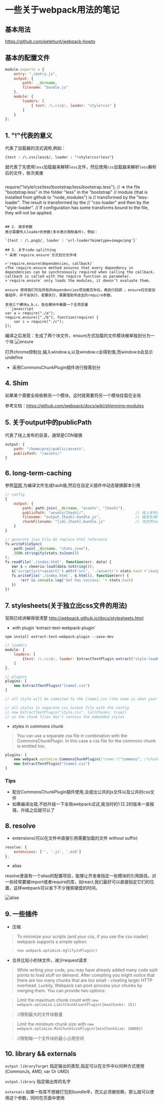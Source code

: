 # 一些关于webpack用法的笔记

## 基本用法
<https://github.com/petehunt/webpack-howto>

## 基本的配置文件

```javascript
module.exports = {
    entry: "./entry.js",
    output: {
        path: __dirname,
        filename: "bundle.js"
    },
    module: {
        loaders: [
            { test: /\.css$/, loader: "style!css" }
        ]
    }
};
```

## 1. "!"代表的意义
代表了加载器的流式调用,例如：

`{test : /\.css|less$/, loader : "!style!css!less"}`

就代表了先使用`less`加载器来解释`less`文件，然后使用`css`加载器来解析`less`解析后的文件，依次类推

>```javascript
require("!style!css!less!bootstrap/less/bootstrap.less");
// => the file "bootstrap.less" in the folder "less" in the "bootstrap"
//    module (that is installed from github to "node_modules") is
//    transformed by the "less-loader". The result is transformed by the
//    "css-loader" and then by the "style-loader".
//    If configuration has some transforms bound to the file, they will not be applied.
```

## 2. 请求参数
表示需要传入loader的参数(多半表示限制条件)，例如：

`{test : /\.png$/, loader : 'url-loader?mimetype=image/png'}`

## 3. 关于code-splitting
* 采用`require.ensure`方式划分文件块

>`require.ensure(dependencies, callback)`
>The require.ensure method ensures that every dependency in dependencies can be synchronously required when calling the callback. callback is called with the require function as parameter.
>`require.ensure` only loads the modules, it doesn’t evaluate them.

ensure 使得我们可在所有的dependencies项加载完毕后，再执行回调 。ensure仅仅是加载组件，并不会执行，若要执行，需要借助传进去的require参数。

本地三个模块a,b,c，各在模块中暴露一个全局变量
```javascript
var a = require("./a");
require.ensure(["./b"], function(require) {
    var c = require("./c");
});
```
编译之后发现：生成了两个块文件，ensure方式加载的文件模块被单独划分为一个块
![ensure](./code-spliting/ensure.png)

打开chrome控制台,输入window.a,以及window.c会得到值,而window.b会显示undefine

* 采用CommonsChunkPlugin插件进行按需划分

## 4. Shim
如果某个需要全局依赖另一个模块，这时就需要将另一个模块挂载在全局

参考文档：<https://github.com/webpack/docs/wiki/shimming-modules>

## 5. 关于output中的publicPath
代表了线上发布的目录，通常是CDN替换
```javascript
output: {
    path: "/home/proj/public/assets",
    publicPath: "/assets/"
}
```

## 6. long-term-caching
参照[官网](http://webpack.github.io/docs/long-term-caching.html),为编译文件生成hash值,然后在自定义插件中动态替换脚本引用
```javascript
// config
{
    output: {
        path: path.join(__dirname, "assets", "[hash]"),
        publicPath: "assets/[hash]/",                       // 线上发布目录
        filename: "output.[hash].bundle.js",                // 编译生成hash文件名
        chunkFilename: "[id].[hash].bundle.js"              // 块文件hash
    }
}

// generate json File && replace html reference
fs.writeFileSync(
    path.join(__dirname, "stats.json"),
    JSON.stringify(stats.toJson())
);
fs.readFile('./index.html', function(err, data) {
   var $ = cheerio.load(data.toString());
   $('script[src*=assert]').attr('src', './assert/'+ stats.hash +'/output.'+ stats.hash +'.bundle.js');
   fs.writeFile('./index.html', $.html(), function(err) {
       !err && console.log('Set has success: '+ stats.hash)
   })
})
```

## 7. stylesheets(关于独立出css文件的用法)
官网已经讲解得很清楚 <http://webpack.github.io/docs/stylesheets.html>

* with plugin 'extract-text-webpack-plugin'

`npm install extract-text-webpack-plugin --save-dev`

```javascript
// loaders
module: {
    loaders: [
        {test: /\.css$/, loader: ExtractTextPlugin.extract("style-loader", "css-loader")}
    ]
},

// plugins
plugins: [
    new ExtractTextPlugin("[name].css")
]

// all style will be commited to the [name].css (the name is what your entry has been setted)

// all styles in separate css output file with the config
// new ExtractTextPlugin("style.css", {allChunks: true})
// so the chunk files don't contain the embedded styles
```

* styles in commons chunk

>You can use a separate css file in combination with the CommonsChunkPlugin. In this case a css file for the commons chunk is emitted too.

```javascript
plugins: [
    new webpack.optimize.CommonsChunkPlugin(/*name:*/"commons", /*chunks:*/"commons.js"),
    new ExtractTextPlugin("[name].css")
]
```

### Tips
* 配合CommonsChunkPlugin插件使用,会提出公共的js文件以及公共的css文件
* 如果编译出错,不妨升级一下全局webpack试试,我当时的1.12.2的版本一直报错，升级之后就可以了

## 8. resolve
* extensions(可以在文件中直接引用需要加载的文件 without suffix)

```javascript
resolve: {
    extensions: ['', '.js', '.es6']
},
```
* alias

resolve里面有一个alias的配置项目，能够让开发者指定一些模块的引用路径。对一些经常要被import或者require的库，如react,我们最好可以直接指定它们的位置，这样webpack可以省下不少搜索硬盘的时间。

![alias](./library&&externals/alias.png)

## 9. 一些插件
- 压缩

>To minimize your scripts (and your css, if you use the css-loader) webpack supports a simple option:

>`new webpack.optimize.UglifyJsPlugin()`

- 合并比较小的块文件，减少request请求

>While writing your code, you may have already added many code split points to load stuff on demand. After compiling you might notice that there are too many chunks that are too small - creating larger HTTP overhead. Luckily, Webpack can post-process your chunks by merging them. You can provide two options:

>Limit the maximum chunk count with `new webpack.optimize.LimitChunkCountPlugin({maxChunks: 15})`

>//限制最大的文件块数量

>Limit the minimum chunk size with `new webpack.optimize.MinChunkSizePlugin({minChunkSize: 10000})`

> //限制每一个文件块的最小占用空间

## 10. library && externals

`output.libraryTarget` 指定输出的类型,指定可以在文件中以何种方式使用(CommonJs, AMD, var Or UMD)

`output.library` 指定输出库的名字

`externals` 如果一些库不想被打包到bundle中，而又必须被依赖，那么就可以使用这个参数，同时在页面中使用<script>标签

>externals对象的key是给require时用的，比如require('react')，对象的value表示的是如何在global（即window）中访问到该对象，这里是window.React。

>同理jquery的话就可以这样写：'jquery': 'jQuery'，那么require('jquery')即可。

## 贴几篇文章
[关于externals解释](https://segmentfault.com/q/1010000002720840)

[webpack使用优化](http://www.open-open.com/lib/view/open1452487103323.html)
